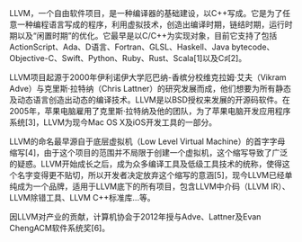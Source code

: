 LLVM，一个自由软件项目，是一种编译器的基础建设，以C++写成。它是为了任意一种编程语言写成的程序，利用虚拟技术，创造出编译时期，链结时期，运行时期以及“闲置时期”的优化。它最早是以C/C++为实现对象，目前它支持了包括ActionScript、Ada、D语言、Fortran、GLSL、Haskell、Java bytecode、Objective-C、Swift、Python、Ruby、Rust、Scala[1]以及C♯[2]。

LLVM项目起源于2000年伊利诺伊大学厄巴纳-香槟分校维克拉姆·艾夫（Vikram Adve）与克里斯·拉特纳（Chris Lattner）的研究发展而成，他们想要为所有静态及动态语言创造出动态的编译技术。LLVM是以BSD授权来发展的开源码软件。在2005年，苹果电脑雇用了克里斯·拉特纳及他的团队，为了苹果电脑开发应用程序系统[3]，LLVM为现今Mac OS X及iOS开发工具的一部分。

LLVM的命名最早源自于底层虚拟机（Low Level Virtual Machine）的首字字母缩写[4]，由于这个项目的范围并不局限于创建一个虚拟机，这个缩写导致了广泛的疑惑。LLVM开始成长之后，成为众多编译工具及低级工具技术的统称，使得这个名字变得更不贴切，所以开发者决定放弃这个缩写的意涵[5]，现今LLVM已经单纯成为一个品牌，适用于LLVM底下的所有项目，包含LLVM中介码（LLVM IR）、LLVM除错工具、LLVM C++标准库...等。

因LLVM对产业的贡献，计算机协会于2012年授与Adve、Lattner及Evan ChengACM软件系统奖[6]。